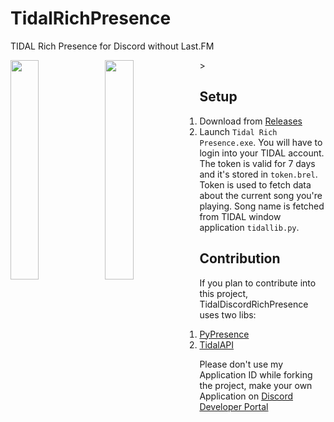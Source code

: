 # TidalRichPresence
 TIDAL Rich Presence for Discord without Last.FM
 
<img src="https://i.imgur.com/5hRCJEk.png" width=30% style="float: left">>
<img src="https://i.imgur.com/0lFEe9S.png" width=30% style="float: left">

## Setup
1. Download from [Releases](https://github.com/Santoryo/TidalDiscordRichPresence/releases)
2. Launch `Tidal Rich Presence.exe`. You will have to login into your TIDAL account. The token is valid for 7 days and it's stored in `token.brel`. Token is used to fetch data about the current song you're playing. Song name is fetched from TIDAL window application `tidallib.py`.

## Contribution

If you plan to contribute into this project, TidalDiscordRichPresence uses two libs:
1. [PyPresence](https://github.com/qwertyquerty/pypresence/)
2. [TidalAPI](https://github.com/tamland/python-tidal)

Please don't use my Application ID while forking the project, make your own Application on [Discord Developer Portal](https://discord.com/developers/applications)
